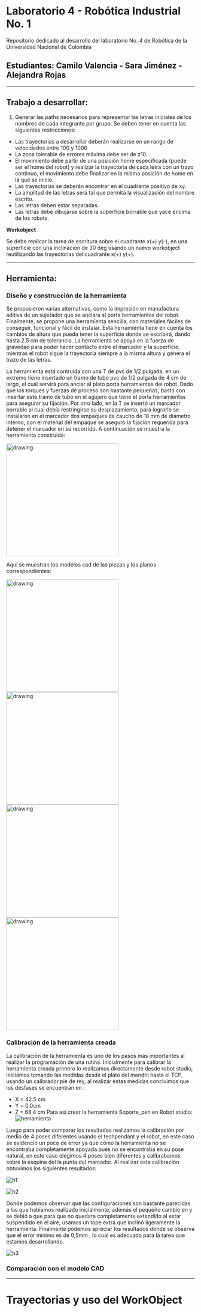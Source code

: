 # Laboratorio 4 - Robótica Industrial No. 1
Repositorio dedicado al desarrollo del laboratorio No. 4 de Robótica de la Universidad Nacional de Colombia
## Estudiantes: Camilo Valencia - Sara Jiménez - Alejandra Rojas
***
## Trabajo a desarrollar:

1. Generar las paths necesarios para representar las letras iniciales de los nombres de cada integrante por grupo.
Se deben tener en cuenta las siguientes restricciones:

- Las trayectorias a desarrollar deberán realizarse en un rango de velocidades entre 100 y 1000
- La zona tolerable de errores máxima debe ser de z10.
- El movimiento debe partir de una posición home especificada (puede ser el home del robot) y realizar
la trayectoria de cada letra con un trazo continuo, el movimiento debe finalizar en la misma posición
de home en la que se inició.
- Las trayectorias se deberán encontrar en el cuadrante positivo de xy.
- La amplitud de las letras será tal que permita la visualización del nombre escrito.
- Las letras deben estar separadas.
- Las letras debe dibujarse sobre la superficie borrable que yace encima de los robots.

**Workobject** 

Se debe replicar la tarea de escritura sobre el cuadrante x(+) y(-), en una superficie con una
inclinación de 30 deg usando un nuevo workobject reutilizando las trayectorias del cuadrante x(+) y(+).
***

## Herramienta:

### Diseño y construcción de la herramienta

Se propusieron varias alternativas, como la impresión en manufactura aditiva de un sujetador que se anclara al porta herramientas del robot. Finalmente, se propone una herramienta sencilla, con materiales fáciles de conseguir, funcional y fácil de instalar. Esta herramienta tiene en cuenta los cambios de altura que pueda tener la superficie donde se escribirá, dando hasta 2.5 cm de tolerancia. 
La herramienta se apoya en la fuerza de gravedad para poder hacer contacto entre el marcador y la superficie, mientras el robot sigue la trayectoría siempre a la misma altura y genera el trazo de las letras.

La herramienta está contruida con una T de pvc de 1/2 pulgada, en un extremo tiene insertado un tramo de tubo pvc de 1/2 pulgada de 4 cm de largo, el cual servirá para anclar al plato porta herramientas del robot. Dado que los torques y fuerzas de proceso son bastante pequeñas, bastó con insertar este tramo de tubo en el agujero que tiene el porta herramientas para asegurar su fijación. Por otro lado, en la T se insertó un marcador borrable al cual debía restringirse su desplazamiento, para lograrlo se instalaron en el marcador dos empaques de caucho de 18 mm de diámetro interno, con el material del empaque se aseguró la fijación requerida para detener el marcador en su recorrido. A continuación se muestra la herramienta construida:

<img src="https://i.postimg.cc/TP5GqSj3/Whats-App-Image-2022-06-15-at-10-51-53-AM.jpg" alt="drawing" width="300"/>

Aquí se muestran los modelos cad de las piezas y los planos correspondientes:

<img src="https://i.postimg.cc/8kY52qwN/herramienta.png" alt="drawing" width="300"/>

<img src="https://i.postimg.cc/3wBGHnb7/marcador.png" alt="drawing" width="300"/>

<img src="https://i.postimg.cc/130npvS6/T.png" alt="drawing" width="300"/>

<img src="https://i.postimg.cc/MTgVsXFj/caucho.png" alt="drawing" width="300"/>



### Calibración de la herramienta creada
La calibración de la herramienta es uno de los pasos más importantes al realizar la programación de una rutina. Inicialmente para calibrar la herramienta creada primero lo realizamos directamente desde robot studio, iniciamos tomando las medidas desde el plato del mandril hasta el TCP, usando un calibrador pie de rey, al realizar estas medidas concluimos que los desfases se encuentran en : 
- X = 42.5 cm
- Y = 0.0cm
- Z = 68.4 cm
Para así crear la herramienta Soporte_pen en Robot studio:
![herramienta](https://user-images.githubusercontent.com/82957735/176579692-8074684c-2e1f-4764-a9be-e3104121f29b.jpeg)

Luego para poder comparar los resultados realizamos la calibración por medio de 4 poses diferentes usando el techpendant y el robot, en este caso se evidenció un poco de error ya que cómo la herramienta no se encontraba completamente apoyada pues no se encontraba en su pose natural, en este caso elegimos 4 poses bien diferentes y calibrabamos sobre la esquina del la punta del marcador. Al realizar esta calibración obtuvimos los siguientes resultados:

![h1](https://user-images.githubusercontent.com/82957735/176580192-7b7a125a-dba2-454a-9326-0cac06e4d47e.jpg)

![h2](https://user-images.githubusercontent.com/82957735/176580220-2de77549-d831-4629-8f17-26efa07adb93.jpg)

Donde podemos observar que las configuraciones son bastante parecidas a las que habíamos realizado inicialmente, además el pequeño cambio en y se debió a que para que no quedara completamente extendido al estar suspendido en el aire, usamos un tope extra que inclinó ligeramente la herramienta. 
Finalmente podemos apreciar los resultados donde se observa que el error minimo es de 0,5mm , lo cual es adecuado para la tarea que estamos desarrollando. 

![h3](https://user-images.githubusercontent.com/82957735/176580530-031328c1-3dbb-442e-bcba-1c699cfa4472.jpg)




### Comparación con el modelo CAD

***
# Trayectorias y uso del WorkObject

